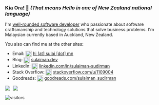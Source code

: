 ### Kia Ora! 👋 *(That means Hello in one of New Zealand national language)*

I'm [well-rounded software developer](https://1x.engineer/) who passionate about software craftsmanship and technology solutions that solve business problems. I'm Malaysian currently based in Auckland, New Zealand.

You also can find me at the other sites:
- Email: <img align="center" src="https://cdn.jsdelivr.net/npm/simple-icons@3.0.1/icons/gmail.svg" alt="email logo" height="20" width="20" /> [hi [at] sulai [dot] mn](mailto:hi@sulai.mn)
- Blog: <img align="center" src="https://cdn.jsdelivr.net/npm/simple-icons@3.0.1/icons/wordpress.svg" alt="wordpress logo" height="20" width="20" /> [sulaiman.dev](https://sulaiman.dev)
- LinkedIn: <img align="center" src="https://cdn.jsdelivr.net/npm/simple-icons@3.0.1/icons/linkedin.svg" alt="linkedin logo" height="20" width="20" /> [linkedin.com/in/sulaiman-sudirman](https://linkedin.com/in/sulaiman-sudirman)
- Stack Overflow: <img align="center" src="https://cdn.jsdelivr.net/npm/simple-icons@3.0.1/icons/stackoverflow.svg" alt="stackoverflow logo" height="20" width="20" /> [stackoverflow.com/u/1109004](https://stackoverflow.com/u/1109004)
- Goodreads: <img align="center" src="https://cdn.jsdelivr.net/npm/simple-icons@3.0.1/icons/goodreads.svg" alt="goodreads logo" height="20" width="20" /> [goodreads.com/sulaiman_sudirman](https://goodreads.com/sulaiman_sudirman)

<!--
**natsu90/natsu90** is a ✨ _special_ ✨ repository because its `README.md` (this file) appears on your GitHub profile.

Here are some ideas to get you started:

- 🔭 I’m currently working on ...
- 🌱 I’m currently learning ...
- 👯 I’m looking to collaborate on ...
- 🤔 I’m looking for help with ...
- 💬 Ask me about ...
- 📫 How to reach me: ...
- 😄 Pronouns: ...
- ⚡ Fun fact: ...
-->

<div style="display: flex;">

<img style="margin-right: 10px" src="https://github-readme-stats.vercel.app/api/top-langs/?username=natsu90&hide_langs_below=1">

<img src="https://github-readme-stats.vercel.app/api?username=natsu90&show_icons=true">

</div>

![visitors](https://visitor-badge.laobi.icu/badge?page_id=natsu90)
